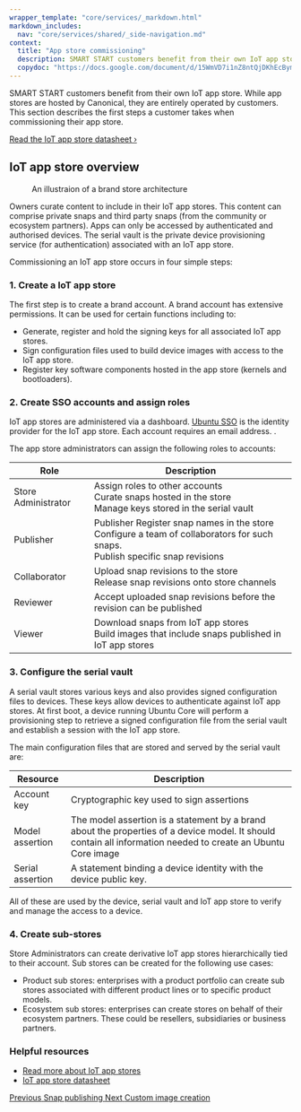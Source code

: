 ```yaml
---
wrapper_template: "core/services/_markdown.html"
markdown_includes:
  nav: "core/services/shared/_side-navigation.md"
context:
  title: "App store commissioning"
  description: SMART START customers benefit from their own IoT app store. While app stores are hosted by Canonical, they are entirely operated by customers. This section describes the first steps a customer takes when commissioning their app store.
  copydoc: "https://docs.google.com/document/d/15WmVD7i1nZ8ntQjDKhEcBymaEAdTyqH4yrM62r0VIsM/edit"
---
```


SMART START customers benefit from their own IoT app store. While app stores are hosted by Canonical, they are entirely operated by customers. This section describes the first steps a customer takes when commissioning their app store.

<p><a href="https://assets.ubuntu.com/v1/d6d1d3fc-IoT+App+Store+Datasheet+v3.pdf">Read the IoT app store datasheet&nbsp;&rsaquo;</a></p>

## IoT app store overview

<figure>
  <img src="https://assets.ubuntu.com/v1/4c643824-6b54614448e024073b3defc6976c28b7e4fd03dd_2_690x437.png" alt="" style="margin: 0;" />
  <figcaption>An illustraion of a brand store architecture</figcaption>
</figure>

Owners curate content to include in their IoT app stores. This content can comprise private snaps and third party snaps (from the community or ecosystem partners). Apps can only be accessed by authenticated and authorised devices. The serial vault is the private device provisioning service (for authentication) associated with an IoT app store.

Commissioning an IoT app store occurs in four simple steps:

### 1. Create a IoT app store

The first step is to create a brand account. A brand account has extensive permissions. It can be used for certain functions including to:

- Generate, register and hold the signing keys for all associated IoT app stores.
- Sign configuration files used to build device images with access to the IoT app store.
- Register key software components hosted in the app store (kernels and bootloaders).

### 2. Create SSO accounts and assign roles

IoT app stores are administered via a dashboard. [Ubuntu SSO](https://login.ubuntu.com/) is the identity provider for the IoT app store. Each account requires an email address. .

The app store administrators can assign the following roles to accounts:

| Role                | Description                                                                                                                        |
| ------------------- | ---------------------------------------------------------------------------------------------------------------------------------- |
| Store Administrator | Assign roles to other accounts<br>Curate snaps hosted in the store<br>Manage keys stored in the serial vault                       |
| Publisher           | Publisher Register snap names in the store<br>Configure a team of collaborators for such snaps.<br>Publish specific snap revisions |
| Collaborator        | Upload snap revisions to the store<br>Release snap revisions onto store channels                                                   |
| Reviewer            | Accept uploaded snap revisions before the revision can be published                                                                |
| Viewer              | Download snaps from IoT app stores<br>Build images that include snaps published in IoT app stores                                  |

### 3. Configure the serial vault

A serial vault stores various keys and also provides signed configuration files to devices. These keys allow devices to authenticate against IoT app stores. At first boot, a device running Ubuntu Core will perform a provisioning step to retrieve a signed configuration file from the serial vault and establish a session with the IoT app store.

The main configuration files that are stored and served by the serial vault are:

| Resource         | Description                                                                                                                                                   |
| ---------------- | ------------------------------------------------------------------------------------------------------------------------------------------------------------- |
| Account key      | Cryptographic key used to sign assertions                                                                                                                     |
| Model assertion  | The model assertion is a statement by a brand about the properties of a device model. It should contain all information needed to create an Ubuntu Core image |
| Serial assertion | A statement binding a device identity with the device public key.                                                                                             |

All of these are used by the device, serial vault and IoT app store to verify and manage the access to a device.

### 4. Create sub-stores

Store Administrators can create derivative IoT app stores hierarchically tied to their account. Sub stores can be created for the following use cases:

- Product sub stores: enterprises with a product portfolio can create sub stores associated with different product lines or to specific product models.
- Ecosystem sub stores: enterprises can create stores on behalf of their ecosystem partners. These could be resellers, subsidiaries or business partners.

### Helpful resources

- [Read more about IoT app stores](/internet-of-things/appstore)
- [IoT app store datasheet](https://assets.ubuntu.com/v1/d6d1d3fc-IoT+App+Store+Datasheet+v3.pdf)

<footer class="p-article-pagination">
  <a class="p-article-pagination__link--previous" href="/core/services/guide/snap-publishing">
    <span class="p-article-pagination__label">Previous</span>
    <span class="p-article-pagination__title">Snap publishing</span>
  </a>
  <a class="p-article-pagination__link--next" href="/core/services/guide/custom-image-creation">
    <span class="p-article-pagination__label">Next</span>
    <span class="p-article-pagination__title">Custom image creation</span>
  </a>
</footer>
